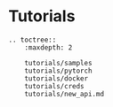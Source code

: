 # Tutorials

```eval_rst
.. toctree::
    :maxdepth: 2

    tutorials/samples
    tutorials/pytorch
    tutorials/docker
    tutorials/creds
    tutorials/new_api.md
```
